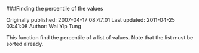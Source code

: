 ###Finding the percentile of the values

Originally published: 2007-04-17 08:47:01
Last updated: 2011-04-25 03:41:08
Author: Wai Yip Tung

This function find the percentile of a list of values. Note that the list must be sorted already.